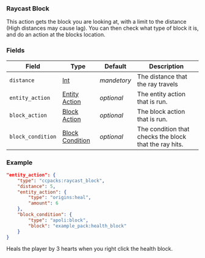 ### Raycast Block

This action gets the block you are looking at, with a limit to the distance (High distances may cause lag). You can then check what type of block it is, and do an action at the blocks location.

### Fields

   Field   | Type | Default | Description
-----------|------|---------|-------------
`distance` | [Int]() | *mandetory* | The distance that the ray travels
`entity_action` | [Entity Action]() | *optional* | The entity action that is run.
`block_action` | [Block Action]() | *optional* | The block action that is run.
`block_condition` | [Block Condition]() | *optional* | The condition that checks the block that the ray hits.



### Example
```json
"entity_action": {
  	"type": "ccpacks:raycast_block",
	"distance": 5,
	"entity_action": {
		"type": "origins:heal",
		"amount": 6
	},
	"block_condition": {
		"type": "apoli:block",
		"block": "example_pack:health_block"
	}
}
```
Heals the player by 3 hearts when you right click the health block.
